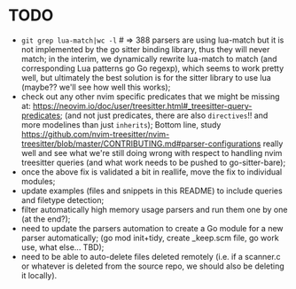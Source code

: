 # TODO

- `git grep lua-match|wc -l` # => 388 parsers are using lua-match but it is not implemented
  by the go sitter binding library, thus they will never match; in the interim, we
  dynamically rewrite lua-match to match (and corresponding Lua patterns go Go regexp),
  which seems to work pretty well, but ultimately the best solution is for the sitter
  library to use lua (maybe?? we'll see how well this works);
- check out any other nvim specific predicates that we might be missing at:
  https://neovim.io/doc/user/treesitter.html#_treesitter-query-predicates;
  (and not just predicates, there are also `directives`!! and more modelines than just
  `inherits`); Bottom line, study
  https://github.com/nvim-treesitter/nvim-treesitter/blob/master/CONTRIBUTING.md#parser-configurations
  really well and see what we're still doing wrong with respect to handling nvim
  treesitter queries (and what work needs to be pushed to go-sitter-bare);
- once the above fix is validated a bit in reallife, move the fix to individual modules;
- update examples (files and snippets in this README) to include queries and filetype detection;
- filter automatically high memory usage parsers and run them one by one (at the end?);
- need to update the parsers automation to create a Go module for a new parser automatically;
  (go mod init+tidy, create \_keep.scm file, go work use, what else... TBD);
- need to be able to auto-delete files deleted remotely (i.e. if a scanner.c or whatever is deleted
  from the source repo, we should also be deleting it locally).
